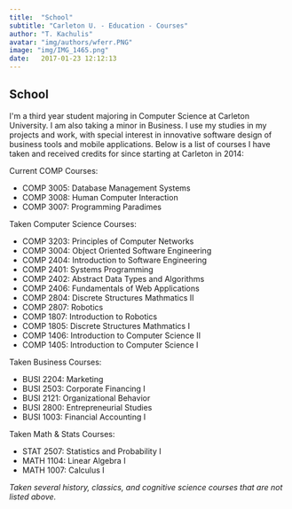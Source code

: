 ```yaml
---
title:  "School"
subtitle: "Carleton U. - Education - Courses"
author: "T. Kachulis"
avatar: "img/authors/wferr.PNG"
image: "img/IMG_1465.png"
date:   2017-01-23 12:12:13
---
```


**School**
-----------------
I'm a third year student majoring in Computer Science at Carleton University. I am also taking a minor in Business. I use my studies in my projects and work, with special interest in innovative software design of business tools and mobile applications. Below is a list of courses I have taken and received credits for since starting at Carleton in 2014:
 
Current COMP Courses:
 
* COMP 3005: Database Management Systems
* COMP 3008: Human Computer Interaction
* COMP 3007: Programming Paradimes

Taken Computer Science Courses:
 
* COMP 3203: Principles of Computer Networks
* COMP 3004: Object Oriented Software Engineering
* COMP 2404: Introduction to Software Engineering
* COMP 2401: Systems Programming 
* COMP 2402: Abstract Data Types and Algorithms
* COMP 2406: Fundamentals of Web Applications
* COMP 2804: Discrete Structures Mathmatics II
* COMP 2807: Robotics
* COMP 1807: Introduction to Robotics
* COMP 1805: Discrete Structures Mathmatics I
* COMP 1406: Introduction to Computer Science II
* COMP 1405: Introduction to Computer Science I

Taken Business Courses:

* BUSI 2204: Marketing
* BUSI 2503: Corporate Financing I
* BUSI 2121: Organizational Behavior
* BUSI 2800: Entrepreneurial Studies
* BUSI 1003: Financial Accounting I

Taken Math & Stats Courses:

* STAT 2507: Statistics and Probability I
* MATH 1104: Linear Algebra I
* MATH 1007: Calculus I

*Taken several history, classics, and cognitive science courses that are not listed above.*

